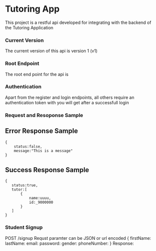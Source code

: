 # Tutoring App
This project is a restful api developed for integrating with the backend of the Tutoring Application
### Current Version
The current version of this api is version 1 (v1)
### Root Endpoint
The root end point for the api is 
### Authentication
Apart from the register and login endpoints, all others require an authentication token with you will get after a successfull login
### Request and Resoponse Sample
## Error  Response Sample
```
{
    status:false,
    message:"This is a message"
}
``` 
## Success Response Sample
 ```
{
    status:true,
    tutor:[
        {
            name:uuuu,
            id:_9000000
        }
    ]
}
```


### Student Signup
POST /signup
Requst paramter can be JSON or url encoded
{
    firstName:
    lastName:
    email:
    password:
    gender:
    phoneNumber:
}
Response:
